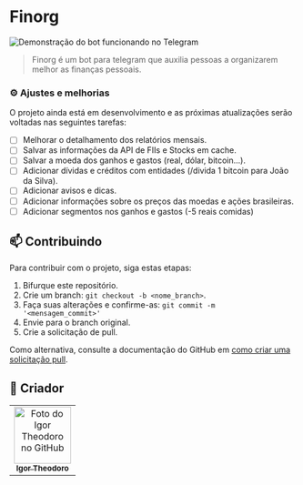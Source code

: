 # Finorg

![Demonstração do bot funcionando no Telegram](https://i.imgur.com/iFKJs2y.gif)

> Finorg é um bot para telegram que auxilia pessoas a organizarem melhor as finanças pessoais.

### ⚙️ Ajustes e melhorias

O projeto ainda está em desenvolvimento e as próximas atualizações serão voltadas nas seguintes tarefas:

- [ ] Melhorar o detalhamento dos relatórios mensais.
- [ ] Salvar as informações da API de FIIs e Stocks em cache.
- [ ] Salvar a moeda dos ganhos e gastos (real, dólar, bitcoin...).
- [ ] Adicionar dívidas e créditos com entidades (/divida 1 bitcoin para João da Silva).
- [ ] Adicionar avisos e dicas.
- [ ] Adicionar informações sobre os preços das moedas e ações brasileiras.
- [ ] Adicionar segmentos nos ganhos e gastos (-5 reais comidas)

## 📫 Contribuindo
Para contribuir com o projeto, siga estas etapas:

1. Bifurque este repositório.
2. Crie um branch: `git checkout -b <nome_branch>`.
3. Faça suas alterações e confirme-as: `git commit -m '<mensagem_commit>'`
4. Envie para o branch original.
5. Crie a solicitação de pull.

Como alternativa, consulte a documentação do GitHub em [como criar uma solicitação pull](https://help.github.com/en/github/collaborating-with-issues-and-pull-requests/creating-a-pull-request).

## 🤝 Criador

<table>
  <tr>
    <td align="center">
      <a href="#">
        <img src="https://avatars.githubusercontent.com/u/45567815?s=400&u=81a496ea70b6eb5fffa290e7bb594ffff93a6093&v=4" width="100px;" alt="Foto do Igor Theodoro no GitHub"/><br>
        <sub>
          <b>Igor Theodoro</b>
        </sub>
      </a>
    </td>
  </tr>
</table>
